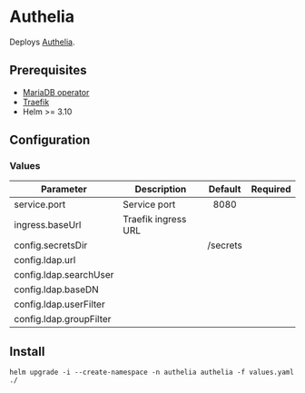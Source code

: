 # Authelia

Deploys [Authelia](https://github.com/authelia/authelia).

## Prerequisites

- [MariaDB operator](https://github.com/mariadb-operator/mariadb-operator)
- [Traefik](https://doc.traefik.io/traefik/setup/kubernetes/)
- Helm >= 3.10

## Configuration

### Values
|Parameter                  |Description                |Default  |Required|
|---                        |---                        |:---:    |:---:|
|service.port               |Service port               |8080
|ingress.baseUrl            |Traefik ingress URL        |
|config.secretsDir          | |/secrets
|config.ldap.url            |
|config.ldap.searchUser     |
|config.ldap.baseDN         |
|config.ldap.userFilter     |
|config.ldap.groupFilter    |

## Install

```helm upgrade -i --create-namespace -n authelia authelia -f values.yaml ./```
